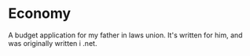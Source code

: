Economy
=======

A budget application for my father in laws union. It's written for him, and was originally written i .net.